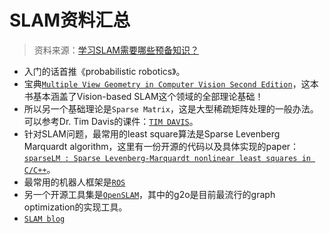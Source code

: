 # SLAM资料汇总
> 资料来源：[学习SLAM需要哪些预备知识？](https://www.zhihu.com/question/35186064)  

- 入门的话首推《probabilistic robotics》。  
- 宝典[`Multiple View Geometry in Computer Vision Second Edition`](http://www.robots.ox.ac.uk/~vgg/hzbook/)，这本书基本涵盖了Vision-based SLAM这个领域的全部理论基础！  
- 所以另一个基础理论是`Sparse Matrix`，这是大型稀疏矩阵处理的一般办法。可以参考Dr. Tim Davis的课件：[`TIM DAVIS`](http://faculty.cse.tamu.edu/davis/welcome.html)。  
- 针对SLAM问题，最常用的least square算法是Sparse Levenberg Marquardt algorithm，这里有一份开源的代码以及具体实现的paper：[`sparseLM : Sparse Levenberg-Marquardt nonlinear least squares in C/C++`](http://users.ics.forth.gr/~lourakis/sparseLM/)。  
- 最常用的机器人框架是[`ROS`](http://www.ros.org/)  
- 另一个开源工具集是[`OpenSLAM`](https://www.openslam.org/)，其中的g2o是目前最流行的graph optimization的实现工具。  
- [`SLAM blog`](http://www.cnblogs.com/gaoxiang12/p/3695962.html)  